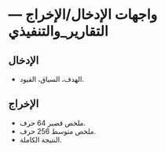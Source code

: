 # واجهات الإدخال/الإخراج — التقارير_والتنفيذي

## الإدخال
- الهدف، السياق، القيود.

## الإخراج
- ملخص قصير 64 حرف.
- ملخص متوسط 256 حرف.
- النتيجة الكاملة.

